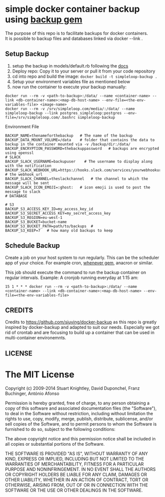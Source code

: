 # simple docker container backup using [backup gem](https://github.com/backup/backup)

The purpose of this repo is to facilitate backups for docker containers.  
It is possible to backup files and databases linked via docker --link .

## Setup Backup

1. setup the backup in models/default.rb following the [docs](http://meskyanichi.github.io/backup/v4/getting-started/)
2. Deploy repo: Copy it to your server or pull it from your code repository  
3. cd into repo and build the image: ```docker build -t simpleloop-backup .```
4. Setup your environment variables file as mentioned below
5. now run the container to execute your backup manually:

```
docker run --rm -v <path-to-backup>:/data/ --name <container-name> --link <db-container-name>:<map-db-host-name> --env-file=<the-env-variables-file> <image-name>  
docker run --rm -v /srv/simpleloop.com/media/:/data/ --name simpleloop-backup --link postgres_simpleloop:postgres --env-file=/srv/simpleloop.com/.bashrc simpleloop-backup
```


Environment File

    BACKUP_NAME=thenameforthebackup   # The name of the backup
    BACKUP_DATA_MOUNT_VOLUME=/data    # folder that contains the data to backup in the container mounted via -v /backup/dir:/data/
    BACKUP_ENCRYPTION_PASSWORD=thebackuppassword   # backups are encrypted using openssl
    # SLACK
    BACKUP_SLACK_USERNAME=backupuser    # The username to display along with the notification
    BACKUP_SLACK_WEBHOOK_URL=https://hooks.slack.com/services/yourwebhookurl   # the webhook_url
    BACKUP_SLACK_CHANNEL=theslackchannel   # the channel to which the message will be sent
    BACKUP_SLACK_ICON_EMOJI=:ghost:   # icon emoji is used to post the message to slack
    # DATABASE

    # S3
    BACKUP_S3_ACCESS_KEY_ID=my_access_key_id
    BACKUP_S3_SECRET_ACCESS_KEY=my_secret_access_key
    BACKUP_S3_REGION=eu-west-1
    BACKUP_S3_BUCKET=bucket-name
    BACKUP_S3_BUCKET_PATH=path/to/backups  #
    BACKUP_S3_KEEP=7   # how many old backups to keep




## Schedule Backup

Create a job on your host system to run regularly. This can be the scheduler app of your choice. For example cron, [whenever gem](https://github.com/javan/whenever), anacron or similar.

This job should execute the command to run the backup container on regular intervals. Example:
A cronjob running everyday at 1:15 am:

```
15 1 * * * docker run --rm -v <path-to-backup>:/data/ --name <container-name> --link <db-container-name>:<map-db-host-name> --env-file=<the-env-variables-file>
```


## CREDITS

Credits to https://github.com/siuying/docker-backup as this repo is greatly inspired by docker-backup and
adapted to suit our needs. Especially we got rid of crontab and are focusing to build up a container that
can be used in multi-container environemnts.


## LICENSE

The MIT License
===============

Copyright (c) 2009-2014 Stuart Knightley, David Duponchel, Franz Buchinger, António Afonso

Permission is hereby granted, free of charge, to any person obtaining a copy
of this software and associated documentation files (the "Software"), to deal
in the Software without restriction, including without limitation the rights
to use, copy, modify, merge, publish, distribute, sublicense, and/or sell
copies of the Software, and to permit persons to whom the Software is
furnished to do so, subject to the following conditions:

The above copyright notice and this permission notice shall be included in
all copies or substantial portions of the Software.

THE SOFTWARE IS PROVIDED "AS IS", WITHOUT WARRANTY OF ANY KIND, EXPRESS OR
IMPLIED, INCLUDING BUT NOT LIMITED TO THE WARRANTIES OF MERCHANTABILITY,
FITNESS FOR A PARTICULAR PURPOSE AND NONINFRINGEMENT. IN NO EVENT SHALL THE
AUTHORS OR COPYRIGHT HOLDERS BE LIABLE FOR ANY CLAIM, DAMAGES OR OTHER
LIABILITY, WHETHER IN AN ACTION OF CONTRACT, TORT OR OTHERWISE, ARISING FROM,
OUT OF OR IN CONNECTION WITH THE SOFTWARE OR THE USE OR OTHER DEALINGS IN
THE SOFTWARE.
